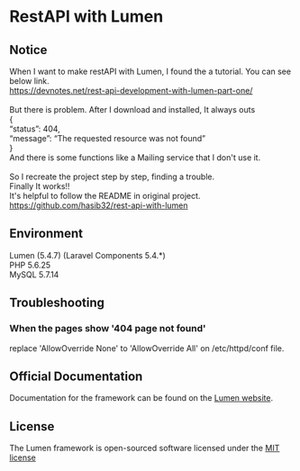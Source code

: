 # RestAPI with Lumen

## Notice
When I want to make restAPI with Lumen, I found the a tutorial. You can see below link.<br />
https://devnotes.net/rest-api-development-with-lumen-part-one/ <br />
<br />
But there is problem. After I download and installed, It always outs <br />
{<br />
“status”: 404,<br />
“message”: “The requested resource was not found”<br />
}<br />
And there is some functions like a Mailing service that I don't use it.<br />
<br />
So I recreate the project step by step, finding a trouble.<br />
Finally It works!!<br />
It's helpful to follow the README in original project.<br />
https://github.com/hasib32/rest-api-with-lumen<br />

## Environment
Lumen (5.4.7) (Laravel Components 5.4.*)<br />
PHP 5.6.25<br />
MySQL 5.7.14<br />

## Troubleshooting
### When the pages show '404 page not found'<br />
replace 'AllowOverride None' to 'AllowOverride All' on /etc/httpd/conf file.

## Official Documentation

Documentation for the framework can be found on the [Lumen website](http://lumen.laravel.com/docs).

## License

The Lumen framework is open-sourced software licensed under the [MIT license](http://opensource.org/licenses/MIT)
